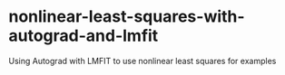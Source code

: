 # nonlinear-least-squares-with-autograd-and-lmfit
Using Autograd with LMFIT to use nonlinear least squares for examples
